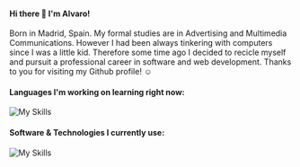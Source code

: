 #### Hi there 👋 I'm Alvaro!

Born in Madrid, Spain. My formal studies are in Advertising and Multimedia Communications. However I had been always tinkering with computers since I was a little kid. Therefore some time ago I decided to recicle myself and pursuit a professional career in software and web development.
Thanks to you for visiting my Github profile! ☺️

#### Languages I'm working on learning right now:
![My Skills](https://skillicons.dev/icons?i=swift,js,html,css)

#### Software & Technologies I currently use:
![My Skills](https://skillicons.dev/icons?i=github,vscode,raspberrypi,arduino,ps,ai)
